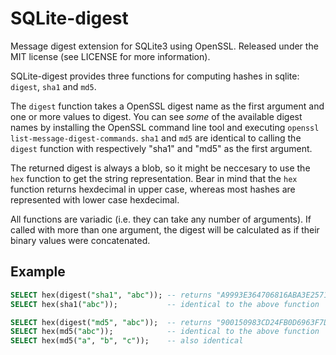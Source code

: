 SQLite-digest
=============
Message digest extension for SQLite3 using OpenSSL. Released under the MIT license (see LICENSE for more information).

SQLite-digest provides three functions for computing hashes in sqlite: `digest`, `sha1` and `md5`.

The `digest` function takes a OpenSSL digest name as the first argument and one or more values to digest. You can see *some* of the available digest names by installing the OpenSSL command line tool and executing `openssl list-message-digest-commands`. `sha1` and `md5` are identical to calling the `digest` function with respectively "sha1" and "md5" as the first argument.

The returned digest is always a blob, so it might be neccesary to use the `hex` function to get the string representation. Bear in mind that the `hex` function returns hexdecimal in upper case, whereas most hashes are represented with lower case hexdecimal.

All functions are variadic (i.e. they can take any number of arguments). If called with more than one argument, the digest will be calculated as if their binary values were concatenated.

Example
-------
```sql
SELECT hex(digest("sha1", "abc")); -- returns "A9993E364706816ABA3E25717850C26C9CD0D89D"
SELECT hex(sha1("abc"));           -- identical to the above function

SELECT hex(digest("md5", "abc"));  -- returns "900150983CD24FB0D6963F7D28E17F72"
SELECT hex(md5("abc"));            -- identical to the above function
SELECT hex(md5("a", "b", "c"));    -- also identical
```
